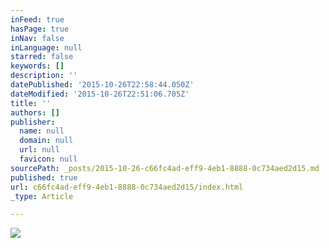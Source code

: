 ```yaml
---
inFeed: true
hasPage: true
inNav: false
inLanguage: null
starred: false
keywords: []
description: ''
datePublished: '2015-10-26T22:58:44.050Z'
dateModified: '2015-10-26T22:51:06.705Z'
title: ''
authors: []
publisher:
  name: null
  domain: null
  url: null
  favicon: null
sourcePath: _posts/2015-10-26-c66fc4ad-eff9-4eb1-8888-0c734aed2d15.md
published: true
url: c66fc4ad-eff9-4eb1-8888-0c734aed2d15/index.html
_type: Article

---
```

![](https://the-grid-user-content.s3-us-west-2.amazonaws.com/8d1550dc-6907-4714-890b-206c4ae2e6f0.jpg)
